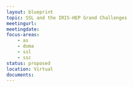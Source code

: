 ```yaml
---
layout: blueprint
topic: SSL and the IRIS-HEP Grand Challenges
meetingurl:
meetingdate:
focus-areas:
    - as
    - doma
    - ssl
    - ssc
status: proposed
location: Virtual
documents:
---
```

